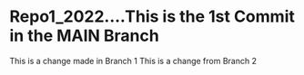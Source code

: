 # Repo1_2022....This is the 1st Commit in the MAIN Branch
This is a change made in Branch 1
This is a change from Branch 2
